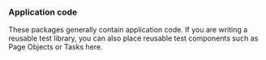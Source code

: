 ### Application code
 
These packages generally contain application code. 
If you are writing a reusable test library, you can also place reusable test components such as Page Objects or Tasks here.


